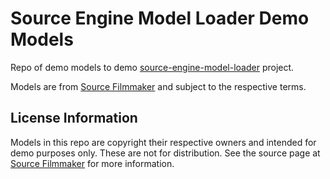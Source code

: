 # Source Engine Model Loader Demo Models

Repo of demo models to demo [source-engine-model-loader](https://github.com/gkjohnson/source-engine-model-loader) project.

Models are from [Source Filmmaker](https://store.steampowered.com/app/1840/Source_Filmmaker/) and subject to the respective terms.

## License Information

Models in this repo are copyright their respective owners and intended for demo purposes only. These are not for distribution. See the source page at [Source Filmmaker](https://store.steampowered.com/app/1840/Source_Filmmaker/) for more information.

